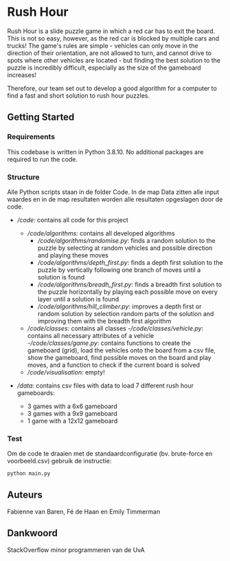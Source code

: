 # Rush Hour
Rush Hour is a slide puzzle game in which a red car has to exit the board. This is not so easy, however, as the red car is blocked by multiple cars and trucks! The game's rules are simple - vehicles can only move in the direction of their orientation, are not allowed to turn, and cannot drive to spots where other vehicles are located - but finding the best solution to the puzzle is incredibly difficult, especially as the size of the gameboard increases!

Therefore, our team set out to develop a good algorithm for a computer to find a fast and short solution to rush hour puzzles.

## Getting Started
### Requirements
This codebase is written in Python 3.8.10. No additional packages are required to run the code. 

### Structure 
Alle Python scripts staan in de folder Code. In de map Data zitten alle input waardes en in de map resultaten worden alle resultaten opgeslagen door de code.
- */code:* contains all code for this project
  - */code/algorithms:* contains all developed algorithms
    - */code/algorithms/randomise.py*: finds a random solution to the puzzle by selecting at random vehicles and possible direction and playing these moves
    - */code/algorithms/depth_first.py*: finds a depth first solution to the puzzle by vertically following one branch of moves until a solution is found
    - */code/algorithms/breadh_first.py*: finds a breadth first solution to the puzzle horizontally by playing each possible move on every layer until a solution is found
    - */code/algorithms/hill_climber.py*: improves a depth first or random solution by selection random parts of the solution and improving them with the breadth first algorithm
  - */code/classes:* contains all classes
    -*/code/classes/vehicle.py*: contains all necessary attributes of a vehicle
    -*/code/classes/game.py*: contains functions to create the gameboard (grid), load the vehicles onto the board from a csv file, show the gameboard, find possible moves on the board and play moves, and a function to check if the current board is solved
  - */code/visualisation:* empty!

- */data:* contains csv files with data to load 7 different rush hour gameboards:
  - 3 games with a 6x6 gameboard
  - 3 games with a 9x9 gameboard
  - 1 game with a 12x12 gameboard

### Test
Om de code te draaien met de standaardconfiguratie (bv. brute-force en voorbeeld.csv) gebruik de instructie:

```bash
python main.py
```
## Auteurs
Fabienne van Baren, Fé de Haan en Emily Timmerman

## Dankwoord
StackOverflow
minor programmeren van de UvA
